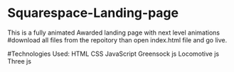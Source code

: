 # Squarespace-Landing-page

This is a fully animated  Awarded landing page with next level animations
#download all files from the repoitory than open index.html file and go live.

#Technologies Used:
HTML
CSS
JavaScript
Greensock js
Locomotive js
Three js
